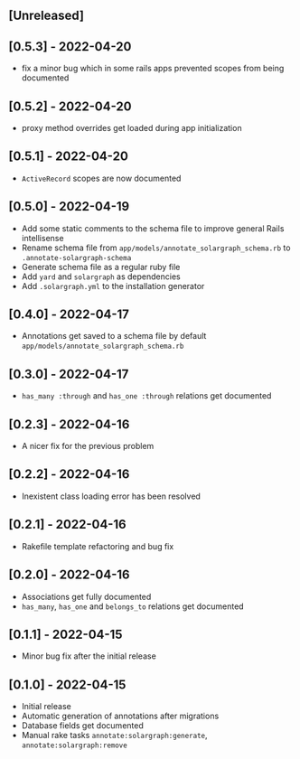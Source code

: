 ## [Unreleased]

## [0.5.3] - 2022-04-20

- fix a minor bug which in some rails apps prevented scopes from being documented

## [0.5.2] - 2022-04-20

- proxy method overrides get loaded during app initialization

## [0.5.1] - 2022-04-20

- `ActiveRecord` scopes are now documented

## [0.5.0] - 2022-04-19

- Add some static comments to the schema file to improve general Rails intellisense
- Rename schema file from `app/models/annotate_solargraph_schema.rb` to `.annotate-solargraph-schema`
- Generate schema file as a regular ruby file
- Add `yard` and `solargraph` as dependencies
- Add `.solargraph.yml` to the installation generator

## [0.4.0] - 2022-04-17

- Annotations get saved to a schema file by default `app/models/annotate_solargraph_schema.rb`

## [0.3.0] - 2022-04-17

- `has_many :through` and `has_one :through` relations get documented

## [0.2.3] - 2022-04-16

- A nicer fix for the previous problem

## [0.2.2] - 2022-04-16

- Inexistent class loading error has been resolved

## [0.2.1] - 2022-04-16

- Rakefile template refactoring and bug fix

## [0.2.0] - 2022-04-16

- Associations get fully documented
- `has_many`, `has_one` and `belongs_to` relations get documented

## [0.1.1] - 2022-04-15

- Minor bug fix after the initial release

## [0.1.0] - 2022-04-15

- Initial release
- Automatic generation of annotations after migrations
- Database fields get documented
- Manual rake tasks `annotate:solargraph:generate`, `annotate:solargraph:remove`
